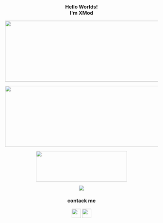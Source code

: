 <h3 align="center">
  Hello Worlds!<br/>I'm XMod
</h3>

<p align="center">
  <img width="550" height="200" src="https://i.ibb.co/zPyNJSn/20230824-080800.png">
</p>

<p align="center">
  <img width="550" height="200" src="[https://github-readme-stats.vercel.app/api?username=Xmod-04&show_icons=true&theme=chartreuse-dark&locale=id](https://github-readme-stats.vercel.app/api?username=Xmod-04&show_icons=true&theme=chartreuse-dark&locale=id)">
</p>

<p align="center">
  <img width="300" height="100" src="[https://github-readme-stats.vercel.app/api/top-langs/?username=XMod-04&layout=compact&theme=chartreuse-dark](https://github-readme-stats.vercel.app/api/top-langs/?username=XMod-04&layout=compact&theme=chartreuse-dark)">
</p>


<p align="center">
  <img width="auto" height="auto" src='https://github-profile-trophy.vercel.app/?username=XMod-04&theme=monokai&row=1&column=5&no-frame=true'
</p>

<h3 align="center">
  contack me
</h3>

<p align="center">
  <a href="https://www.facebook.com/brut4l.id"><img width="30" height="30" src="https://camo.githubusercontent.com/8f245234577766478eaf3ee72b0615e99bb9ef3eaa56e1c37f75692811181d5c/68747470733a2f2f6564656e742e6769746875622e696f2f537570657254696e7949636f6e732f696d616765732f7376672f66616365626f6f6b2e737667"></a>
  <a href="https://api.whatsapp.com/send/?phone=6289668033300&text=Assalamualaikum"><img width="30" height="30" src="https://camo.githubusercontent.com/945d32cdd8d51fe844ca8b2976914ae8786586607aee1cba24d7318e24b30411/68747470733a2f2f6564656e742e6769746875622e696f2f537570657254696e7949636f6e732f696d616765732f7376672f77686174736170702e737667"></a>
</p>
